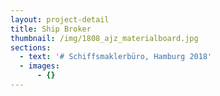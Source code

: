 ```yaml
---
layout: project-detail
title: Ship Broker
thumbnail: /img/1808_ajz_materialboard.jpg
sections:
  - text: '# Schiffsmaklerbüro, Hamburg 2018'
  - images:
      - {}
---
```


